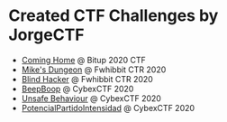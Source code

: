 # Created CTF Challenges by JorgeCTF

* [Coming Home](<challenges/Coming Home @ Bitup 2020 CTF>) @ Bitup 2020 CTF
* [Mike's Dungeon](<challenges/Mike's Dungeon @ Fwhibbit CTR 2020>) @ Fwhibbit CTR 2020
* [Blind Hacker](<challenges/Blind Hacker @ Fwhibbit CTR 2020>) @ Fwhibbit CTR 2020
* [BeepBoop](<challenges/BeepBoop @ CybexCTF 2020>) @ CybexCTF 2020
* [Unsafe Behaviour](<challenges/Unsafe Behaviour @ CybexCTF 2020>) @ CybexCTF 2020
* [PotencialPartidoIntensidad](<challenges/PotencialPartidoIntensidad @ CybexCTF 2020>) @ CybexCTF 2020
